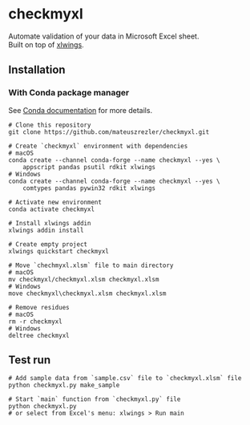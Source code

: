 # checkmyxl
Automate validation of your data in Microsoft Excel sheet.  
Built on top of [xlwings]([https://www.xlwings.org).

## Installation
### With Conda package manager
See [Conda documentation](https://docs.conda.io) for more details.
```
# Clone this repository
git clone https://github.com/mateuszrezler/checkmyxl.git

# Create `checkmyxl` environment with dependencies
# macOS
conda create --channel conda-forge --name checkmyxl --yes \
    appscript pandas psutil rdkit xlwings
# Windows
conda create --channel conda-forge --name checkmyxl --yes \
    comtypes pandas pywin32 rdkit xlwings

# Activate new environment
conda activate checkmyxl

# Install xlwings addin
xlwings addin install

# Create empty project
xlwings quickstart checkmyxl

# Move `chechmyxl.xlsm` file to main directory
# macOS
mv checkmyxl/checkmyxl.xlsm checkmyxl.xlsm
# Windows
move checkmyxl\checkmyxl.xlsm checkmyxl.xlsm

# Remove residues
# macOS
rm -r checkmyxl
# Windows
deltree checkmyxl
```

## Test run
```
# Add sample data from `sample.csv` file to `checkmyxl.xlsm` file
python checkmyxl.py make_sample

# Start `main` function from `checkmyxl.py` file
python checkmyxl.py
# or select from Excel's menu: xlwings > Run main
```

